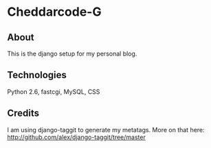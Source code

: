 # Cheddarcode-G
## About
This is the django setup for my personal blog.
## Technologies
Python 2.6, fastcgi, MySQL, CSS
## Credits
I am using django-taggit to generate my metatags. More on that here: http://github.com/alex/django-taggit/tree/master
